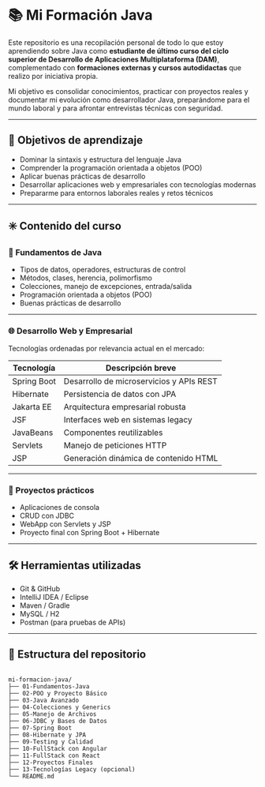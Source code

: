 # 📚 Mi Formación Java

Este repositorio es una recopilación personal de todo lo que estoy aprendiendo sobre Java como **estudiante de último curso del ciclo superior de Desarrollo de Aplicaciones Multiplataforma (DAM)**, complementado con **formaciones externas y cursos autodidactas** que realizo por iniciativa propia.

Mi objetivo es consolidar conocimientos, practicar con proyectos reales y documentar mi evolución como desarrollador Java, preparándome para el mundo laboral y para afrontar entrevistas técnicas con seguridad.

---

## 🚀 Objetivos de aprendizaje

- Dominar la sintaxis y estructura del lenguaje Java  
- Comprender la programación orientada a objetos (POO)  
- Aplicar buenas prácticas de desarrollo  
- Desarrollar aplicaciones web y empresariales con tecnologías modernas  
- Prepararme para entornos laborales reales y retos técnicos  

---

## ✳️ Contenido del curso

### 🧠 Fundamentos de Java

- Tipos de datos, operadores, estructuras de control  
- Métodos, clases, herencia, polimorfismo  
- Colecciones, manejo de excepciones, entrada/salida  
- Programación orientada a objetos (POO)  
- Buenas prácticas de desarrollo  

---

### 🌐 Desarrollo Web y Empresarial  
Tecnologías ordenadas por relevancia actual en el mercado:

| Tecnología     | Descripción breve                                 |
|----------------|---------------------------------------------------|
| Spring Boot    | Desarrollo de microservicios y APIs REST          |
| Hibernate      | Persistencia de datos con JPA                     |
| Jakarta EE     | Arquitectura empresarial robusta                  |
| JSF            | Interfaces web en sistemas legacy                 |
| JavaBeans      | Componentes reutilizables                         |
| Servlets       | Manejo de peticiones HTTP                         |
| JSP            | Generación dinámica de contenido HTML             |

---

### 🧪 Proyectos prácticos

- Aplicaciones de consola  
- CRUD con JDBC  
- WebApp con Servlets y JSP  
- Proyecto final con Spring Boot + Hibernate  

---

## 🛠️ Herramientas utilizadas

- Git & GitHub  
- IntelliJ IDEA / Eclipse  
- Maven / Gradle  
- MySQL / H2  
- Postman (para pruebas de APIs)

---

## 📁 Estructura del repositorio
```

mi-formacion-java/
├── 01-Fundamentos-Java
├── 02-POO y Proyecto Básico
├── 03-Java Avanzado
├── 04-Colecciones y Generics
├── 05-Manejo de Archivos
├── 06-JDBC y Bases de Datos
├── 07-Spring Boot
├── 08-Hibernate y JPA
├── 09-Testing y Calidad
├── 10-FullStack con Angular
├── 11-FullStack con React
├── 12-Proyectos Finales
├── 13-Tecnologías Legacy (opcional)
└── README.md
```






